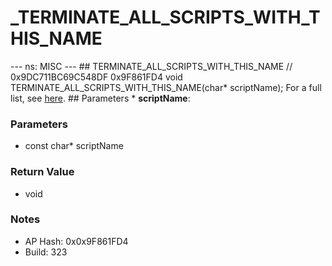 # _TERMINATE_ALL_SCRIPTS_WITH_THIS_NAME

--- ns: MISC --- ## TERMINATE_ALL_SCRIPTS_WITH_THIS_NAME  // 0x9DC711BC69C548DF 0x9F861FD4 void TERMINATE_ALL_SCRIPTS_WITH_THIS_NAME(char* scriptName);  For a full list, see [here](https://gist.github.com/4mmonium/f76f3ecef649ed275b260b433ea84494).  ## Parameters * **scriptName**:

### Parameters
* const char* scriptName

### Return Value
* void

### Notes
* AP Hash: 0x0x9F861FD4
* Build: 323

